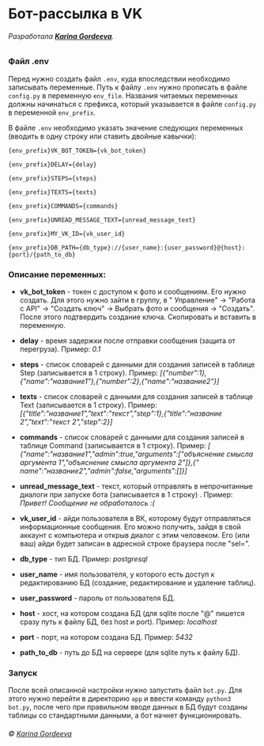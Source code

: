 # Бот-рассылка в VK

###### Разработала [**Karina Gordeeva**](https://github.com/gkar1na).

### Файл .env

Перед нужно создать файл `.env`, куда впоследствии необходимо записывать переменные. Путь к файлу `.env` нужно прописать
в файле `config.py` в переменную `env_file`. Названия читаемых переменных должны начинаться с префикса, который
указывается в файле `config.py` в переменной `env_prefix`.

В файле `.env` необходимо указать значение следующих переменных (вводить в одну строку или ставить двойные кавычки):

`{env_prefix}VK_BOT_TOKEN={vk_bot_token}`

`{env_prefix}DELAY={delay}`

`{env_prefix}STEPS={steps}`

`{env_prefix}TEXTS={texts}`

`{env_prefix}COMMANDS={commands}`

`{env_prefix}UNREAD_MESSAGE_TEXT={unread_message_text}`

`{env_prefix}MY_VK_ID={vk_user_id}`

`{env_prefix}DB_PATH={db_type}://{user_name}:{user_password}@{host}:{port}/{path_to_db}`

### Описание переменных:

- **vk_bot_token** - токен с доступом к фото и сообщениям. Его нужно создать. Для этого нужно зайти в группу, в "
  Управление" -> "Работа с API" -> "Создать ключ" -> Выбрать фото и сообщения -> "Создать". После этого подтвердить
  создание ключа. Скопировать и вставить в переменную.

- **delay** - время задержки после отправки сообщения (защита от перегруза). Пример: _0.1_

- **steps** - список словарей с данными для создания записей в таблице Step (записывается в 1 строку).
  Пример: _[{"number":1},{"name":"название1"},{"number":2},{"name":"название2"}]_

- **texts** - список словарей с данными для создания записей в таблице Text (записывается в 1 строку).
  Пример: _[{"title":"название1","text":"текст","step":1},{"title":"название 2","text":"текст 2","step":2}]_

- **commands** - список словарей с данными для создания записей в таблице Command (записывается в 1 строку). Пример: _[
  {"name":"название1","admin":true,"arguments":["объяснение смысла аргумента 1","объяснение смысла аргумента 2"]},{"
  name":"название2","admin":false,"arguments":[]}]_

- **unread_message_text** - текст, который отправлять в непрочитанные диалоги при запуске бота (записывается в 1 строку)
  . Пример: _Привет! Сообщение не обработалось :(_

- **vk_user_id** - айди пользователя в ВК, которому будут отправляться информационные сообщения. Его можно получить,
  зайдя в свой аккаунт с компьютера и открыв диалог с этим человеком. Его (или ваш) айди будет записан в адресной строке
  браузера после "sel=".

- **db_type** - тип БД. Пример: _postgresql_

- **user_name** - имя пользователя, у которого есть доступ к редактированию БД (создание, редактирование и удаление
  таблиц).

- **user_password** - пароль от пользователя БД.

- **host** - хост, на котором создана БД (для sqlite после "@" пишется сразу путь к файлу БД, без host и port).
  Пример: _localhost_

- **port** - порт, на котором создана БД. Пример: _5432_

- **path_to_db** - путь до БД на сервере (для sqlite путь к файлу БД).

### Запуск

После всей описанной настройки нужно запустить файл `bot.py`. Для этого нужно перейти в директорию `app` и ввести
команду `python3 bot.py`, после чего при правильном вводе данных в БД будут созданы таблицы со стандартными данными, а
бот начнет функционировать.

###### © [Karina Gordeeva](https://github.com/gkar1na)
